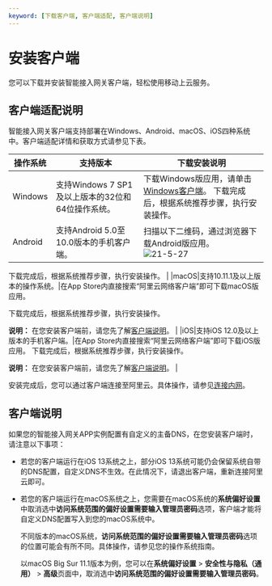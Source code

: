 ```yaml
---
keyword: [下载客户端, 客户端适配, 客户端说明]
---
```


# 安装客户端

您可以下载并安装智能接入网关客户端，轻松使用移动上云服务。

## 客户端适配说明

智能接入网关客户端支持部署在Windows、Android、macOS、iOS四种系统中。客户端适配详情和获取方式请参见下表。

|操作系统|支持版本|下载安装说明|
|----|----|------|
|Windows|支持Windows 7 SP1及以上版本的32位和64位操作系统。|下载Windows版应用，请单击[Windows客户端](http://sdwan-oss-shanghai.oss-cn-shanghai.aliyuncs.com/win_installer/windows_latest.html)。 下载完成后，根据系统推荐步骤，执行安装操作。 |
|Android|支持Android 5.0至10.0版本的手机客户端。|扫描以下二维码，通过浏览器下载Android版应用。 ![21-5-27](https://static-aliyun-doc.oss-accelerate.aliyuncs.com/assets/img/zh-CN/4959902261/p278171.png)

下载完成后，根据系统推荐步骤，执行安装操作。 |
|macOS|支持10.11.1及以上版本的操作系统。|在App Store内直接搜索“阿里云网络客户端”即可下载macOS版应用。

下载完成后，根据系统推荐步骤，执行安装操作。

**说明：** 在您安装客户端前，请您先了解[客户端说明](#section_8n5_pyn_s7y)。 |
|iOS|支持iOS 12.0及以上版本的手机客户端。|在App Store内直接搜索“阿里云网络客户端”即可下载iOS版应用。 下载完成后，根据系统推荐步骤，执行安装操作。

**说明：** 在您安装客户端前，请您先了解[客户端说明](#section_8n5_pyn_s7y)。 |

安装完成后，您可以通过客户端连接至阿里云。具体操作，请参见[连接内网](/cn.zh-CN/APP手册/终端用户使用指南/连接内网.md)。

## 客户端说明

如果您的智能接入网关APP实例配置有自定义的主备DNS，在您安装客户端时，请注意以下事项：

-   若您的客户端运行在iOS 13系统之上，部分iOS 13系统可能仍会保留系统自带的DNS配置，自定义DNS不生效。在此情况下，请退出客户端，重新连接阿里云即可。
-   若您的客户端运行在macOS系统之上，您需要在macOS系统的**系统偏好设置**中取消选中**访问系统范围的偏好设置需要输入管理员密码**选项，客户端才能将自定义DNS配置写入到您的macOS系统中。

    不同版本的macOS系统，**访问系统范围的偏好设置需要输入管理员密码**选项的位置可能会有所不同。具体操作，请参见您的操作系统指南。

    以macOS Big Sur 11.1版本为例，您可以在**系统偏好设置** \> **安全性与隐私（通用）** \> **高级**页面中，取消选中**访问系统范围的偏好设置需要输入管理员密码**。


